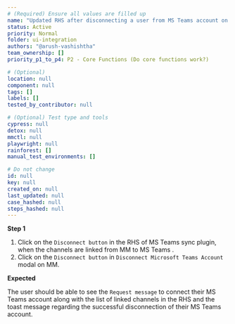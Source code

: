 ```yaml
---
# (Required) Ensure all values are filled up
name: "Updated RHS after disconnecting a user from MS Teams account on MM"
status: Active
priority: Normal
folder: ui-integration
authors: "@arush-vashishtha"
team_ownership: []
priority_p1_to_p4: P2 - Core Functions (Do core functions work?)

# (Optional)
location: null
component: null
tags: []
labels: []
tested_by_contributor: null

# (Optional) Test type and tools
cypress: null
detox: null
mmctl: null
playwright: null
rainforest: []
manual_test_environments: []

# Do not change
id: null
key: null
created_on: null
last_updated: null
case_hashed: null
steps_hashed: null
---
```


**Step 1**

1. Click on the `Disconnect button` in the RHS of MS Teams sync plugin, when the channels are linked from MM to MS Teams .
2. Click on the `Disconnect button` in `Disconnect Microsoft Teams Account` modal on MM.

**Expected**

The user should be able to see the `Request message` to connect their MS Teams account along with the list of linked channels in the RHS and the toast message regarding the successful disconnection of their MS Teams account.
